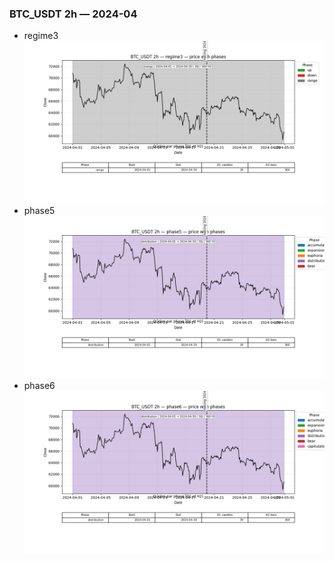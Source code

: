 ### BTC_USDT 2h — 2024-04

- regime3
![BTC_USDT_2h_regime3_2024-04_phase_price.png](outputs/fourier/phase_monthly/BTC_USDT/2h/2024/2024-04/BTC_USDT_2h_regime3_2024-04_phase_price.png)
- phase5
![BTC_USDT_2h_phase5_2024-04_phase_price.png](outputs/fourier/phase_monthly/BTC_USDT/2h/2024/2024-04/BTC_USDT_2h_phase5_2024-04_phase_price.png)
- phase6
![BTC_USDT_2h_phase6_2024-04_phase_price.png](outputs/fourier/phase_monthly/BTC_USDT/2h/2024/2024-04/BTC_USDT_2h_phase6_2024-04_phase_price.png)